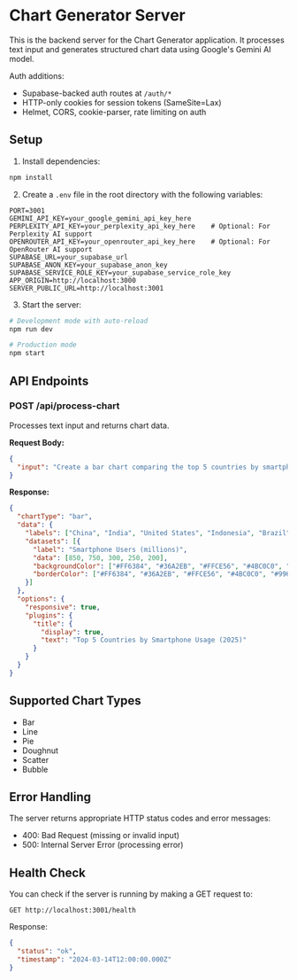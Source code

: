 # Chart Generator Server

This is the backend server for the Chart Generator application. It processes text input and generates structured chart data using Google's Gemini AI model.

Auth additions:
- Supabase-backed auth routes at `/auth/*`
- HTTP-only cookies for session tokens (SameSite=Lax)
- Helmet, CORS, cookie-parser, rate limiting on auth

## Setup

1. Install dependencies:
```bash
npm install
```

2. Create a `.env` file in the root directory with the following variables:
```
PORT=3001
GEMINI_API_KEY=your_google_gemini_api_key_here
PERPLEXITY_API_KEY=your_perplexity_api_key_here    # Optional: For Perplexity AI support
OPENROUTER_API_KEY=your_openrouter_api_key_here    # Optional: For OpenRouter AI support
SUPABASE_URL=your_supabase_url
SUPABASE_ANON_KEY=your_supabase_anon_key
SUPABASE_SERVICE_ROLE_KEY=your_supabase_service_role_key
APP_ORIGIN=http://localhost:3000
SERVER_PUBLIC_URL=http://localhost:3001
```

3. Start the server:
```bash
# Development mode with auto-reload
npm run dev

# Production mode
npm start
```

## API Endpoints

### POST /api/process-chart

Processes text input and returns chart data.

**Request Body:**
```json
{
  "input": "Create a bar chart comparing the top 5 countries by smartphone usage in 2025"
}
```

**Response:**
```json
{
  "chartType": "bar",
  "data": {
    "labels": ["China", "India", "United States", "Indonesia", "Brazil"],
    "datasets": [{
      "label": "Smartphone Users (millions)",
      "data": [850, 750, 300, 250, 200],
      "backgroundColor": ["#FF6384", "#36A2EB", "#FFCE56", "#4BC0C0", "#9966FF"],
      "borderColor": ["#FF6384", "#36A2EB", "#FFCE56", "#4BC0C0", "#9966FF"]
    }]
  },
  "options": {
    "responsive": true,
    "plugins": {
      "title": {
        "display": true,
        "text": "Top 5 Countries by Smartphone Usage (2025)"
      }
    }
  }
}
```

## Supported Chart Types

- Bar
- Line
- Pie
- Doughnut
- Scatter
- Bubble

## Error Handling

The server returns appropriate HTTP status codes and error messages:

- 400: Bad Request (missing or invalid input)
- 500: Internal Server Error (processing error)

## Health Check

You can check if the server is running by making a GET request to:
```
GET http://localhost:3001/health
```

Response:
```json
{
  "status": "ok",
  "timestamp": "2024-03-14T12:00:00.000Z"
}
``` 
